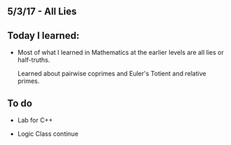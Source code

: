 ## 5/3/17 - All Lies

## Today I learned:

- Most of what I learned in Mathematics at the earlier levels are all lies or half-truths.

  Learned about pairwise coprimes and Euler's Totient and relative primes. 
  
## To do 

- Lab for C++

- Logic Class continue 
